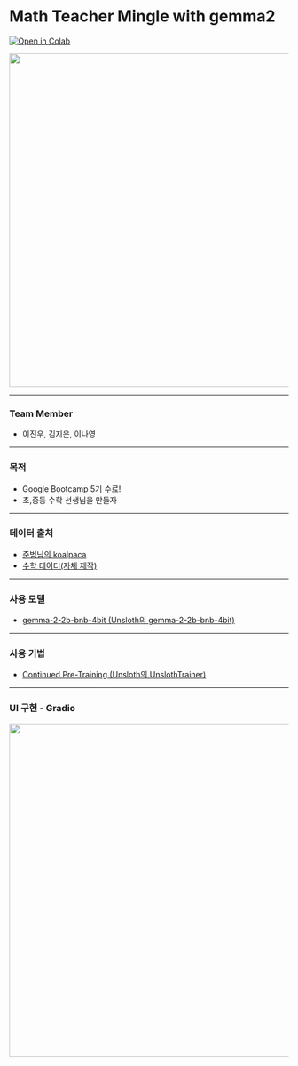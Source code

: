 # Math Teacher Mingle with gemma2
[![Open in Colab](https://colab.research.google.com/assets/colab-badge.svg)](https://colab.research.google.com/notebooks/gemma_sprint_notebook.ipynb)


<img src="https://huggingface.co/blog/assets/gemma2/thumbnail.jpg" width ="600" >



---
### Team Member
- 이진우, 김지은, 이나영
---
### 목적
- Google Bootcamp 5기 수료!
- 초,중등 수학 선생님을 만들자
---
### 데이터 출처
- [준범님의 koalpaca](https://huggingface.co/datasets/beomi/KoAlpaca-v1.1a) <br>
- [수학 데이터(자체 제작)](https://huggingface.co/datasets/Envy1025/mathdata)
---
### 사용 모델
- [gemma-2-2b-bnb-4bit (Unsloth의 gemma-2-2b-bnb-4bit)](https://huggingface.co/unsloth/gemma-2-2b-bnb-4bit)
---
### 사용 기법
- [Continued Pre-Training (Unsloth의 UnslothTrainer)](https://devocean.sk.com/blog/techBoardDetail.do?ID=166285&boardType=techBlog)
---
### UI 구현 - Gradio
[<img src ="https://velog.velcdn.com/images/oka1313/post/5a89c960-1bdb-47ce-bf54-20758518b3a7/image.png" width ="600">](https://www.gradio.app/guides/quickstart)
